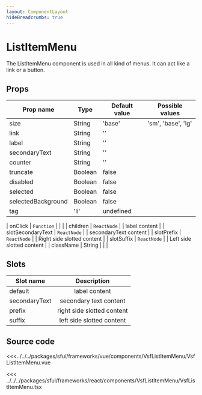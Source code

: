 ```yaml
---
layout: ComponentLayout
hideBreadcrumbs: true
---
```

# ListItemMenu

The ListItemMenu component is used in all kind of menus. It can act like a link or a button.

<Generate />

## Props

| Prop name          | Type    | Default value | Possible values    |
| ------------------ | ------- | ------------- | ------------------ |
| size               | String  | 'base'        | 'sm', 'base', 'lg' |
| link               | String  | ''            |                    |
| label              | String  | ''            |                    |
| secondaryText      | String  | ''            |                    |
| counter            | String  | ''            |                    |
| truncate           | Boolean | false         |                    |
| disabled           | Boolean | false         |                    |
| selected           | Boolean | false         |                    |
| selectedBackground | Boolean | false         |                    |
| tag                | 'li'    | undefined     |                    |
<!-- react -->
| onClick            | `Function`  |               |                            |
| children           | `ReactNode` |               | label content              |
| slotSecondaryText      | `ReactNode` |               | secondaryText content      |
| slotPrefix         | `ReactNode` |               | Right side slotted content |
| slotSuffix         | `ReactNode` |               | Left side slotted content  |
| className          | String      |               |                            |
<!-- end react -->

<!-- vue -->
## Slots

| Slot name     |        Description         |
| ------------- | :------------------------: |
| default       |       label content        |
| secondaryText |   secondary text content   |
| prefix        | right side slotted content |
| suffix        | left side slotted content  |

<!-- end vue -->

## Source code

<!-- vue -->

<<<../../../packages/sfui/frameworks/vue/components/VsfListItemMenu/VsfListItemMenu.vue

<!-- end vue -->
<!-- react -->

<<< ../../../packages/sfui/frameworks/react/components/VsfListItemMenu/VsfListItemMenu.tsx

<!-- end react -->
